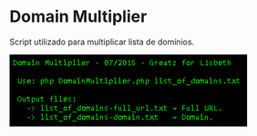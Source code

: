 # Domain Multiplier
Script utilizado para multiplicar lista de domínios.

![alt tag](https://raw.githubusercontent.com/jessesilva/Domain-Multiplier/master/banner.png)
